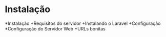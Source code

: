 # Instalação


*Instalação
  +Requisitos do servidor
  +Instalando o Laravel
  +Configuração
*Configuração do Servidor Web
  +URLs bonitas
